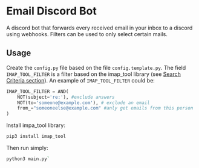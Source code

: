 # Email Discord Bot

A discord bot that forwards every received email in your inbox to a discord using webhooks.
Filters can be used to only select certain mails.

## Usage
Create the `config.py` file based on the file `config.template.py`. The field `IMAP_TOOL_FILTER` is a filter based on the imap_tool library (see [Search Criteria section](https://github.com/ikvk/imap_tools#search-criteria)).
An example of `IMAP_TOOL_FILTER` could be:
```python
IMAP_TOOL_FILTER = AND(
    NOT(subject='re:'), #exclude answers
    NOT(to='someone@example.com'), # exclude an email
    from_="someoneelse@example.com" #anly get emails from this person
)
```

Install impa_tool library:
```bash
pip3 install imap_tool
```

Then run simply:
```bash
python3 main.py`
```